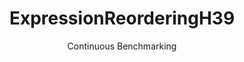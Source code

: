 ---
layout: docu
title: ExpressionReorderingH39
subtitle: Continuous Benchmarking
selected: Expression_Reordering
expanded: Benchmarking
benchmark: /individual_results/ExpressionReorderingH39.html
---